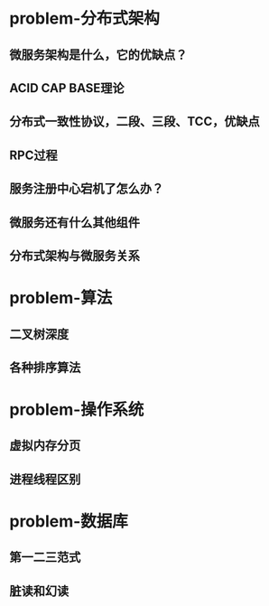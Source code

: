 # problem-分布式架构

## 微服务架构是什么，它的优缺点？

## ACID CAP BASE理论

## 分布式一致性协议，二段、三段、TCC，优缺点

## RPC过程

## 服务注册中心宕机了怎么办？

## 微服务还有什么其他组件

## 分布式架构与微服务关系

# problem-算法

## 二叉树深度

## 各种排序算法

# problem-操作系统

## 虚拟内存分页

## 进程线程区别

# problem-数据库

## 第一二三范式

## 脏读和幻读

## 
